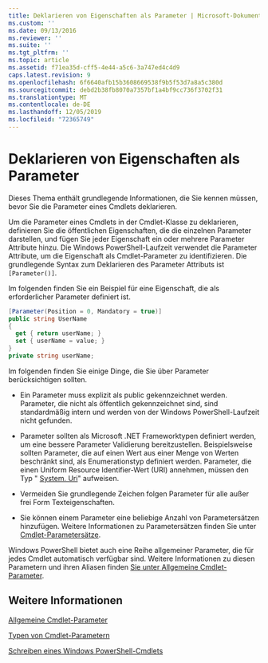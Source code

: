 ```yaml
---
title: Deklarieren von Eigenschaften als Parameter | Microsoft-Dokumentation
ms.custom: ''
ms.date: 09/13/2016
ms.reviewer: ''
ms.suite: ''
ms.tgt_pltfrm: ''
ms.topic: article
ms.assetid: f71ea35d-cff5-4e44-a5c6-3a747ed4c4d9
caps.latest.revision: 9
ms.openlocfilehash: 6f6640afb15b3608669538f9b5f53d7a8a5c380d
ms.sourcegitcommit: debd2b38fb8070a7357bf1a4bf9cc736f3702f31
ms.translationtype: MT
ms.contentlocale: de-DE
ms.lasthandoff: 12/05/2019
ms.locfileid: "72365749"
---
```

# <a name="declaring-properties-as-parameters"></a>Deklarieren von Eigenschaften als Parameter

Dieses Thema enthält grundlegende Informationen, die Sie kennen müssen, bevor Sie die Parameter eines Cmdlets deklarieren.

Um die Parameter eines Cmdlets in der Cmdlet-Klasse zu deklarieren, definieren Sie die öffentlichen Eigenschaften, die die einzelnen Parameter darstellen, und fügen Sie jeder Eigenschaft ein oder mehrere Parameter Attribute hinzu. Die Windows PowerShell-Laufzeit verwendet die Parameter Attribute, um die Eigenschaft als Cmdlet-Parameter zu identifizieren. Die grundlegende Syntax zum Deklarieren des Parameter Attributs ist `[Parameter()]`.

Im folgenden finden Sie ein Beispiel für eine Eigenschaft, die als erforderlicher Parameter definiert ist.

```csharp
[Parameter(Position = 0, Mandatory = true)]
public string UserName
{
  get { return userName; }
  set { userName = value; }
}
private string userName;
```

Im folgenden finden Sie einige Dinge, die Sie über Parameter berücksichtigen sollten.

- Ein Parameter muss explizit als public gekennzeichnet werden. Parameter, die nicht als öffentlich gekennzeichnet sind, sind standardmäßig intern und werden von der Windows PowerShell-Laufzeit nicht gefunden.

- Parameter sollten als Microsoft .NET Frameworktypen definiert werden, um eine bessere Parameter Validierung bereitzustellen. Beispielsweise sollten Parameter, die auf einen Wert aus einer Menge von Werten beschränkt sind, als Enumerationstyp definiert werden. Parameter, die einen Uniform Resource Identifier-Wert (URI) annehmen, müssen den Typ " [System. Uri](/dotnet/api/System.Uri)" aufweisen.

- Vermeiden Sie grundlegende Zeichen folgen Parameter für alle außer frei Form Texteigenschaften.

- Sie können einem Parameter eine beliebige Anzahl von Parametersätzen hinzufügen. Weitere Informationen zu Parametersätzen finden Sie unter [Cmdlet-Parametersätze](./cmdlet-parameter-sets.md).

Windows PowerShell bietet auch eine Reihe allgemeiner Parameter, die für jedes Cmdlet automatisch verfügbar sind. Weitere Informationen zu diesen Parametern und ihren Aliasen finden [Sie unter Allgemeine Cmdlet-Parameter](./common-parameter-names.md).

## <a name="see-also"></a>Weitere Informationen

[Allgemeine Cmdlet-Parameter](./common-parameter-names.md)

[Typen von Cmdlet-Parametern](./types-of-cmdlet-parameters.md)

[Schreiben eines Windows PowerShell-Cmdlets](./writing-a-windows-powershell-cmdlet.md)
